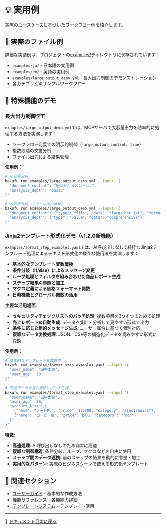 # 💡 実用例

実際のユースケースに基づいたワークフロー例を紹介します。

## 💼 実際のファイル例

詳細な実装例は、プロジェクトの[examples/](../../examples/)ディレクトリに保存されています：

- `examples/ja/` - 日本語の実用例
- `examples/en/` - 英語の実用例  
- `examples/large_output_demo.yml` - 長大出力制御のデモンストレーション
- 各カテゴリ別のサンプルワークフロー

## 🚀 特殊機能のデモ

### 長大出力制御デモ
`examples/large_output_demo.yml`では、MCPサーバで大容量出力を効率的に処理する方法を実演します：

- ワークフロー定義での明示的制御（`large_output_control: true`）
- 複数段階の文書分析
- ファイル出力による結果管理

**使用例：**
```bash
# 小容量分析
bakufu run examples/large_output_demo.yml --input '{
  "document_content": "短いドキュメント...", 
  "analysis_depth": "basic"
}'

# 大容量分析（ファイル出力推奨）
bakufu run examples/large_output_demo.yml --input '{
  "document_content": {"type": "file", "data": "large_doc.txt", "format": "text"},
  "analysis_depth": {"type": "value", "data": "comprehensive"}
}'
```

### Jinja2テンプレート形式化デモ（v1.2.0新機能）
`examples/format_step_examples.yaml`では、AI呼び出しなしで純粋なJinja2テンプレート処理によるテキスト形式化の様々な使用法を実演します：

- **基本的なテンプレート変数置換**
- **条件分岐（if/else）によるメッセージ変更**
- **ループ処理とフィルタを組み合わせた商品レポート生成**
- **ステップ結果の参照と加工**
- **マクロ定義による価格フォーマット関数**
- **日時機能とグローバル関数の活用**

**主要な活用場面**:
- **セキュリティチェックリストのバッチ処理**: 複数項目を3つずつまとめて処理
- **売上レポートの自動生成**: データを集計・分析して見やすい形式で出力
- **条件に応じた動的メッセージ生成**: ユーザー属性に基づく個別対応
- **複雑なデータ変換処理**: JSON、CSV等の構造化データを読みやすい形式に変換

**使用例：**
```bash
# 基本的なテンプレート変数置換
bakufu run examples/format_step_examples.yaml --input '{
  "user_name": "田中太郎",
  "user_age": 30
}'

# 商品データを含む詳細レポート生成
bakufu run examples/format_step_examples.yaml --input '{
  "user_name": "田中太郎",
  "user_age": 30,
  "product_list": [
    {"name": "ノートPC", "price": 120000, "category": "electronics"},
    {"name": "コーヒー豆", "price": 1500, "category": "food"}
  ]
}'
```

**特徴**:
- **高速処理**: AI呼び出しなしのため非常に高速
- **複雑な制御構造**: 条件分岐、ループ、マクロなどを自由に使用
- **ステップ間のデータ連携**: 前のステップの結果を動的に参照・加工
- **実用的なパターン**: 実際のビジネスシーンで使える形式化テンプレート

## 🔗 関連セクション

- [ユーザーガイド](../02-user-guide/README.md) - 基本的な作成方法
- [機能リファレンス](../03-features/README.md) - 各機能の詳細
- [テンプレートシステム](../04-templates/README.md) - テンプレート活用

---

📖 [ドキュメント目次に戻る](../README.md)